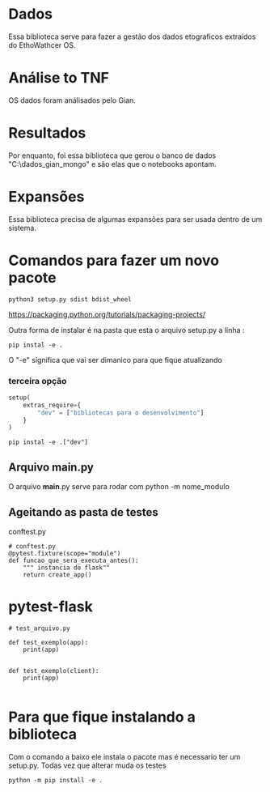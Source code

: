 # Dados

Essa biblioteca serve para fazer a gestão dos dados etograficos extraídos do EthoWathcer OS.

# Análise to TNF

OS dados foram análisados pelo Gian.


# Resultados

Por enquanto, foi essa biblioteca que gerou o banco de dados "C:\dados_gian_mongo" e são elas que o notebooks apontam.

# Expansões

Essa biblioteca precisa de algumas expansões para ser usada dentro de um sistema.


# Comandos para fazer um novo pacote

```
python3 setup.py sdist bdist_wheel
```
https://packaging.python.org/tutorials/packaging-projects/


Outra forma de instalar é na pasta que esta o arquivo setup.py a linha :
```
pip instal -e . 
```

O "-e" significa que vai ser dimanico para que fique atualizando



### terceira opção
```py
setup(
    extras_require={
        "dev" = ["bibliotecas para o desenvolvimento"]
    }
)
```


```
pip instal -e .["dev"]
```

## Arquivo __main__.py

O arquivo __main__.py serve para rodar com python -m nome_modulo


## Ageitando as pasta de testes
conftest.py

```
# conftest.py
@pytest.fixture(scope="module")
def funcao_que_sera_executa_antes():
    """ instancia do flask""
    return create_app()
```

# pytest-flask
```
# test_arquivo.py

def test_exemplo(app):
    print(app)


def test_exemplo(client):
    print(app)


```

# Para que fique instalando a biblioteca

Com o comando a baixo ele instala o pacote mas é necessario ter um setup.py. Todas vez que alterar muda os testes
```
python -m pip install -e .
```
